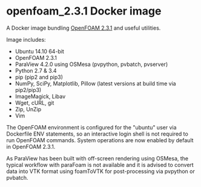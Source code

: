openfoam\_2.3.1 Docker image
============================

A Docker image bundling [OpenFOAM 2.3.1](http://openfoam.org/version2.3.1/) and useful utilities.

Image includes:

- Ubuntu 14.10 64-bit
- OpenFOAM 2.3.1
- ParaView 4.2.0 using OSMesa (pvpython, pvbatch, pvserver)
- Python 2.7 & 3.4
- pip (pip2 and pip3)
- NumPy, SciPy, Matplotlib, Pillow (latest versions at build time via pip2/pip3)
- ImageMagick, Libav
- Wget, cURL, git
- Zip, UnZip
- Vim

The OpenFOAM environment is configured for the "ubuntu" user via Dockerfile ENV statements, so an interactive login shell is not required to run OpenFOAM commands. System operations are now enabled by default in OpenFOAM 2.3.1.

As ParaView has been built with off-screen rendering using OSMesa, the typical workflow with paraFoam is not available and it is advised to convert data into VTK format using foamToVTK for post-processing via pvpython or pvbatch.


